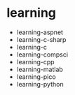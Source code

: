 # learning

- learning-aspnet
- learning-c-sharp
- learning-c
- learning-compsci
- learning-cpp
- learning-matlab
- learning-pico
- learning-python
